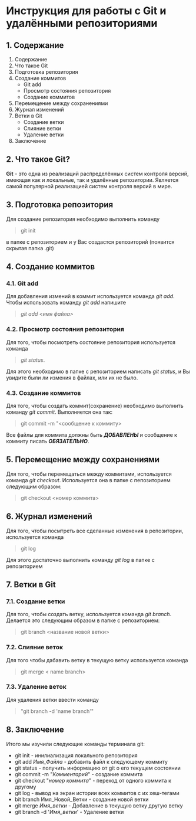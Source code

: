 # Инструкция для работы с Git и удалёнными репозиториями

## 1. Содержание
1. Содержание
2. Что такое Git
3. Подготовка репозитория
4. Создание коммитов
    *   Git add
    *   Просмотр состояния репозитория
    *   Создание коммитов
5. Перемещение между сохранениями
6. Журнал изменений
7. Ветки в Git
    * Создание ветки
    * Слияние ветки
    * Удаление ветки
8. Заключение

## 2. Что такое Git?
**Git** - это одна из реализаций распределённых систем контроля версий, имеющая как и локальные, так и удалённые репозитории. Является самой популярной реализацией систем контроля версий в мире.
## 3. Подготовка репозитория
Для создание репозитория необходимо выполнить команду 
>git init  

в папке с репозиторием и у Вас создастся репозиторий (появится скрытая папка .git)

## 4. Создание коммитов

### 4.1. Git add
Для добавления измений в коммит используется команда *git add*. Чтобы использовать команду *git add* напишите 
>*git add <имя файла>*

### 4.2. Просмотр состояния репозитория
Для того, чтобы посмотреть состояние репозитория используется команда 
>*git status*. 

Для этого необходимо в папке с репозиторием написать *git status*, и Вы увидите были ли измения в файлах, или их не было.

### 4.3. Создание коммитов
Для того, чтобы создать коммит(сохранение) необходимо выполнить команду *git commit*. Выполняется она так: 
>git commit -m "<сообщение к коммиту>

Все файлы для коммита должны быть ***ДОБАВЛЕНЫ*** и сообщение к коммиту писать ***ОБЯЗАТЕЛЬНО***.

## 5. Перемещение между сохранениями
Для того, чтобы перемещаться между коммитами, используется команда *git checkout*. Используется она в папке с пепозиторием следующим образом: 
>git checkout <номер коммита>

## 6. Журнал изменений
Для того, чтобы посмтреть все сделанные изменения в репозитории, используется команда 
>git log

 Для этого достаточно выполнить команду *git log* в папке с репозиторием

## 7. Ветки в Git

### 7.1. Создание ветки

Для того, чтобы создать ветку, используется команда *git branch*. Делается это следующим образом в папке с репозиторием: 
>git branch <название новой ветки>

### 7.2. Слияние веток

Для того чтобы дабавить ветку в текущую ветку используется команда 
>git merge < name branch>

### 7.3. Удаление веток
Для удаления ветки ввести команду 
>"git branch -d 'name branch'"

## 8. Заключение
Итого мы изучили следующие команды терминала git:
* git init - инилиализация локального репозитория
* git add *Имя_Файла* - добавить файл к следующему коммиту
* git status - получить информацию от git о его текущем состоянии
* git commit -m "*Комментарий*" - создание коммита
* git checkout "*номер коммита*" - переход от одного коммита к другому
* git log - вывод на экран истории всех коммитов с их хеш-тегами
* bit branch Имя_Новой_Ветки - создание новой ветки
* git merge *Имя_ветки* - Добавление в текущую ветку другую ветку
* git branch -d '*Имя_ветки*' - Удаление ветки
